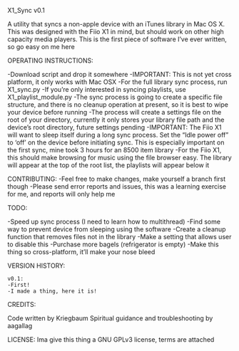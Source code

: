 X1_Sync v0.1

A utility that syncs a non-apple device with an iTunes library in Mac OS X.
This was designed with the Fiio X1 in mind, but should work on other high capacity media players.
This is the first piece of software I’ve ever written, so go easy on me here

OPERATING INSTRUCTIONS:

-Download script and drop it somewhere
-IMPORTANT: This is not yet cross platform, it only works with Mac OSX
-For the full library sync process, run X1_sync.py
-If you’re only interested in syncing playlists, use X1_playlist_module.py
-The sync process is going to create a specific file structure, and there is no cleanup operation at present, so it is best to wipe your device before running
-The process will create a settings file on the root of your directory, currently it only stores your library file path and the device’s root directory, future settings pending
-IMPORTANT: The Fiio X1 will want to sleep itself during a long sync process. Set the “Idle power off” to ‘off’ on the device before initiating sync. This is especially important on the first sync, mine took 3 hours for an 8500 item library
-For the Fiio X1, this should make browsing for music using the file browser easy. The library will appear at the top of the root list, the playlists will appear below it


CONTRIBUTING:
-Feel free to make changes, make yourself a branch first though
-Please send error reports and issues, this was a learning exercise for me, and reports will only help me



TODO:

-Speed up sync process (I need to learn how to multithread)
-Find some way to prevent device from sleeping using the software
-Create a cleanup function that removes files not in the library
	-Make a setting that allows user to disable this
-Purchase more bagels (refrigerator is empty)
-Make this thing so cross-platform, it’ll make your nose bleed



VERSION HISTORY:
	
	v0.1:
	-First!
	-I made a thing, here it is!



CREDITS:

Code written by Kriegbaum
Spiritual guidance and troubleshooting by aagallag



LICENSE:
Ima give this thing a GNU GPLv3 license, terms are attached
